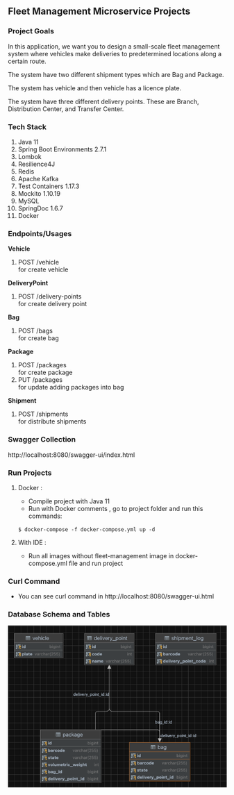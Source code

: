 ## Fleet Management Microservice Projects

### Project Goals
In this application, we want you to design a small-scale fleet management system where
vehicles make deliveries to predetermined locations along a certain route.

The system have two different shipment types which are Bag and Package.

The system has vehicle and then vehicle has a licence plate.

The system have three different delivery points. These are Branch, Distribution Center, and Transfer Center.

### Tech Stack
1. Java 11
2. Spring Boot Environments 2.7.1
3. Lombok
4. Resilience4J
5. Redis
6. Apache Kafka
7. Test Containers 1.17.3
8. Mockito 1.10.19
9. MySQL
10. SpringDoc 1.6.7
11. Docker

### Endpoints/Usages
**Vehicle**
1. POST /vehicle
<br/>for create vehicle

**DeliveryPoint**
1. POST /delivery-points
<br/>for create delivery point

**Bag**
1. POST /bags
<br/> for create bag

**Package**
1. POST /packages
<br/>for create package
2. PUT /packages
<br/>for update adding packages into bag


**Shipment**
1. POST /shipments
<br/>for distribute shipments

### Swagger Collection
http://localhost:8080/swagger-ui/index.html

### Run Projects
1. Docker :
    - Compile project with Java 11
    - Run with Docker comments , go to project folder and run this commands:

    ```
    $ docker-compose -f docker-compose.yml up -d
    ```
2. With IDE  :
    - Run all images without fleet-management image in docker-compose.yml file and run project

### Curl Command
- You can see curl command in http://localhost:8080/swagger-ui.html

### Database Schema and Tables
![database-visualization](./image/database-visualization.png)
